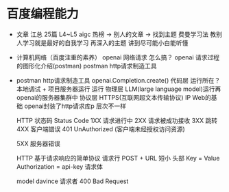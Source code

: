 # 百度编程能力



- 文章
    江总 25篇 L4~L5
    aigc 
    热榜 -> 别人的文章 -> 找到主题
    费曼学习法 教别人学习就是最好的自我学习 
    再深入的主题 讲到尽可能小白能听懂

-  计算机网络（百度注重的素养）
    openai 网络请求 怎么搞？
    openai 请求过程的图形化介绍(postman)
    postman http请求制造工具


- postman   http请求制造工具
    openai.Completion.create() 代码层  运行所在？ 本地调试 + 项目服务器运行
    运行 物理层
    LLM(large language model)运行再openai的服务器集群中
    协议层 HTTPS(互联网超文本传输协议) IP Web的基础   openai封装了http请求库p
    层次不一样

    HTTP 状态码 Status Code
    1XX     请求进行中
    2XX     请求被成功接收
    3XX     跳转
    4XX     客户端错误
        401 UnAuthorized (客户端未经授权访问资源)

    5XX     服务器错误
    
    HTTP 基于请求响应的简单协议
        请求行  POST + URL  短小
        头部    Key = Value Authorization = api-key
        请求体

    model davince 请求者    400 Bad Request
